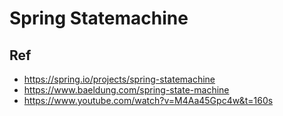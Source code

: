 # Spring Statemachine


## Ref
* https://spring.io/projects/spring-statemachine
* https://www.baeldung.com/spring-state-machine
* https://www.youtube.com/watch?v=M4Aa45Gpc4w&t=160s
